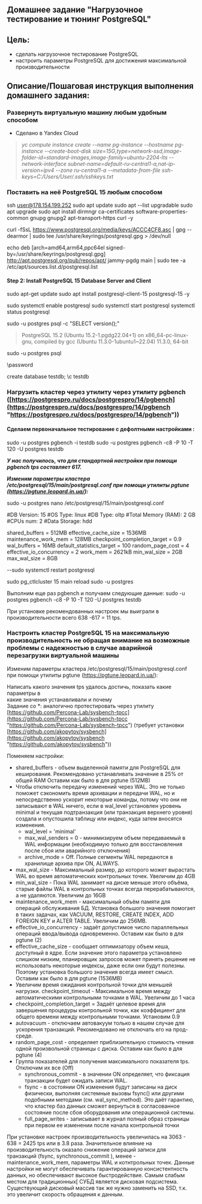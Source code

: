 ## Домашнее задание "Нагрузочное тестирование и тюнинг PostgreSQL"

## Цель:

-   сделать нагрузочное тестирование PostgreSQL
-   настроить параметры PostgreSQL для достижения максимальной производительности

  
## Описание/Пошаговая инструкция выполнения домашнего задания:

### Развернуть виртуальную машину любым удобным способом  

- Сделано в Yandex Cloud

>_yc compute instance create --name pg-instance --hostname pg-instance --create-boot-disk size=15G,type=network-ssd,image-folder-id=standard-images,image-family=ubuntu-2204-lts --network-interface subnet-name=default-ru-central1-a,nat-ip-version=ipv4 --zone ru-central1-a --metadata-from-file ssh-keys=C:/Users/User/.ssh/sshkeys.txt_

### Поставить на неё PostgreSQL 15 любым способом  


ssh user@178.154.199.252
sudo apt update
sudo apt --list upgradable
sudo apt upgrade
sudo apt install dirmngr ca-certificates software-properties-common gnupg gnupg2 apt-transport-https curl -y

curl -fSsL https://www.postgresql.org/media/keys/ACCC4CF8.asc | gpg --dearmor | sudo tee /usr/share/keyrings/postgresql.gpg > /dev/null

echo deb [arch=amd64,arm64,ppc64el signed-by=/usr/share/keyrings/postgresql.gpg] http://apt.postgresql.org/pub/repos/apt/ jammy-pgdg main | sudo tee -a /etc/apt/sources.list.d/postgresql.list

#### Step 2: Install PostgreSQL 15 Database Server and Client
sudo apt-get update
sudo apt install postgresql-client-15 postgresql-15 -y

sudo systemctl enable postgresql
sudo systemctl start postgresql
systemctl status postgresql

sudo -u postgres psql -c "SELECT version();"
> PostgreSQL 15.2 (Ubuntu 15.2-1.pgdg22.04+1) on x86_64-pc-linux-gnu, compiled by gcc (Ubuntu 11.3.0-1ubuntu1~22.04) 11.3.0, 64-bit

sudo -u postgres psql

\password

create database testdb;
\c testdb



### Нагрузить кластер через утилиту через утилиту pgbench ([https://postgrespro.ru/docs/postgrespro/14/pgbench](https://postgrespro.ru/docs/postgrespro/14/pgbench "https://postgrespro.ru/docs/postgrespro/14/pgbench"))  

#### Сделаем первоначальное тестирование с дефолтными настройками :

sudo -u postgres pgbench -i testdb
sudo -u postgres pgbench -c8 -P 10 -T 120 -U postgres testdb

***У нас получилось, что для стандартной настройки при помощи pgbench tps составляет 617.***

***Изменим параметры кластера  /etc/postgresql/15/main/postgresql.conf при помощи утилиты pgtune (https://pgtune.leopard.in.ua/):***

sudo -u postgres nano /etc/postgresql/15/main/postgresql.conf

#DB Version: 15
#OS Type: linux
#DB Type: oltp
#Total Memory (RAM): 2 GB
#CPUs num: 2
#Data Storage: hdd


shared_buffers = 512MB
effective_cache_size = 1536MB
maintenance_work_mem = 128MB
checkpoint_completion_target = 0.9
wal_buffers = 16MB
default_statistics_target = 100
random_page_cost = 4
effective_io_concurrency = 2
work_mem = 2621kB
min_wal_size = 2GB
max_wal_size = 8GB

--sudo systemctl restart postgresql

sudo pg_ctlcluster 15 main reload
sudo -u postgres 

Выполним еще раз pgbench и получаем следующие данные:
sudo -u postgres pgbench -c8 -P 10 -T 120 -U postgres testdb

При установке рекомендованных настроек мы выиграли в производительности всего 638 -617 = 11 tps.


### Настроить кластер PostgreSQL 15 на максимальную производительность не обращая внимание на возможные проблемы с надежностью в случае  аварийной перезагрузки виртуальной машины  

Изменим параметры кластера  /etc/postgresql/15/main/postgresql.conf при помощи утилиты pgtune (https://pgtune.leopard.in.ua/):

Написать какого значения tps удалось достичь, показать какие параметры в  
какие значения устанавливали и почему  
Задание со *: аналогично протестировать через утилиту  [https://github.com/Percona-Lab/sysbench-tpcc](https://github.com/Percona-Lab/sysbench-tpcc "https://github.com/Percona-Lab/sysbench-tpcc")  (требует установки  
[https://github.com/akopytov/sysbench](https://github.com/akopytov/sysbench "https://github.com/akopytov/sysbench"))

Поменяем настройки:

 - shared_buffers - объем выделенной памяти для PostgreSQL для кеширования. Рекомендовано устанавливать значение в 25% от общей RAM Оставим как было в для pgtune (512MB)
 - Чтобы отключить передачу изменений через WAL. Это не только поможет сэкономить время архивации и передачи WAL, но и непосредственно ускорит некоторые команды, потому что они не записывают в WAL ничего, если в wal_level установлен уровень minimal и текущая подтранзакция (или транзакция верхнего уровня) создала и опустошила таблицу или индекс, куда затем вносятся изменения.
	- wal_level = 'minimal'
	- max_wal_senders = 0 - минимизируем объем передаваемый в WAL информации  (необходимую только для восстановления после сбоя или аварийного отключения)
	- archive_mode = Off. Полные сегменты WAL передаются в хранилище архива при ON, ALWAYS.
- max_wal_size - Максимальный размер, до которого может вырастать WAL во время автоматических контрольных точек. Увеличим до 4GB
- min_wal_size - Пока WAL занимает на диске меньше этого объёма, старые файлы WAL в контрольных точках всегда перерабатываются, а не удаляются. Увеличим до 16GB
- maintenance_work_mem - максимальный объём памяти для операций обслуживания БД. Установка большого значения помогает в таких задачах, как VACUUM, RESTORE, CREATE INDEX, ADD FOREIGN KEY и ALTER TABLE. Увеличим до 256MB.
- effective_io_concurrency - задаёт допустимое число параллельных операций ввода/вывода одновременно. Оставим как было в для pgtune (2)
- effective_cache_size - сообщает оптимизатору объем кеша, доступный в ядре. Если значение этого параметра установлено слишком низким, планировщик запросов может принять решение не использовать некоторые индексы, даже если они будут полезны. Поэтому установка большого значения всегда имеет смысл. Оставим как было в для pgtune  (1536MB)
- Увеличим время ожидания контрольной точки для меньшей нагрузки.
checkpoint_timeout - Максимальное время между автоматическими контрольными точками в WAL. Увеличим до 1 часа
- checkpoint_completion_target = Задаёт целевое время для завершения процедуры контрольной точки, как коэффициент для общего времени между контрольными точками. Установим 0.9
- autovacuum - отключаем автовакуум только в нашем случае для ускорения транзакций. Рекомендовано не отключать его на прод-среде.
- random_page_cost - определяет приблизительную стоимость чтения одной произвольной страницы с диска. Оставим как было в для pgtune  (4)
- Группа показателей для получения максимального показателя tps. Отключим их все (Off)
	- synchronous_commit - в значении ON определяет, что фиксация транзакции будет ожидать записи WAL. 
	- fsync - в состоянии ON изменения будут записаны на диск физически, выполняя системные вызовы fsync() или другими подобными методами (см. wal_sync_method). Это даёт гарантию, что кластер баз данных сможет вернуться в согласованное состояние после сбоя оборудования или операционной системы. 
	- full_page_writes - записывает в журнал полный образ страницы при первом ее изменении после начала контрольной точки

При установке настроек производительность увеличилась на 3063 - 638 = 2425 tps или в 3.8 раза.
Значительное влияние на производительность оказало снижение операций записи для транзакций (fsync, synchronous_commit ),  менее - maintenance_work_mem,  параметры WAL и котнтрольных точек. Данные настройки не могут обеспечивать гарантированную консистентность данных, но обеспечивают высокое быстродействие.  Самым слабым местом для традиционных[ СУБД является дисковая подсистема. Существующий дисковый массив так же нужно заменить на SSD, т.к. это увеличит скорость обращения к данным.

<!--stackedit_data:
eyJoaXN0b3J5IjpbMTUxNDczMzA1MCwtODg3NDE1NjQzLDM1Mz
YzMjAzMCwtMTU0ODQ3NTU1NiwtNTc2ODc5MzY5LDE3ODE5NTIy
NjIsLTE0OTQxMzAxNzcsLTEwMDg4MTUyNjVdfQ==
-->